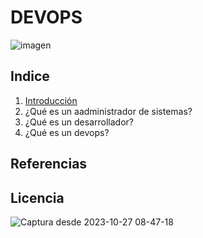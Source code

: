<!--EMCABEZADOS-->
# DEVOPS
![imagen](https://github.com/salvap1/devops/assets/148747030/e746a890-883e-4e5b-8cbc-e95eab597bb8)
## Indice
1. [Introducción](Introducción.md)
2. ¿Qué es un aadministrador de sistemas?
3. ¿Qué es un desarrollador?
4. ¿Qué es un devops?

## Referencias
## Licencia
![Captura desde 2023-10-27 08-47-18](https://github.com/salvap1/devops/assets/148747030/f1e7d7d2-bf5c-417b-9191-0677e2038b9b)
